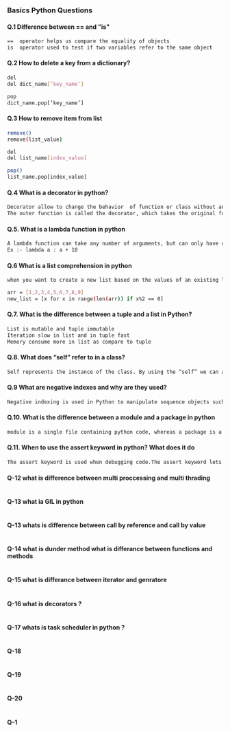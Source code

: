 ### Basics Python Questions

#### Q.1 Difference between == and "is"

```bash
==  operator helps us compare the equality of objects
is  operator used to test if two variables refer to the same object
```

#### Q.2 How to delete a key from a dictionary?
```bash
del 
del dict_name[‘key_name’]

pop
dict_name.pop[‘key_name’]

```

#### Q.3 How to remove item from list
```bash
remove()
remove(list_value)

del
del list_name[index_value]

pop()
list_name.pop[index_value]
```

#### Q.4 What is a decorator in python?
```bash
Decorator allow to change the behavior  of function or class without any modification.
The outer function is called the decorator, which takes the original function as an argument and returns a modified version of it.
```

#### Q.5. What is a lambda function in python
```bash
A lambda function can take any number of arguments, but can only have one expression.
Ex :- lambda a : a + 10
```

#### Q.6 What is a list comprehension in python
```bash
when you want to create a new list based on the values of an existing list

arr = [1,2,3,4,5,6,7,8,9]
new_list = [x for x in range(len(arr)) if x%2 == 0]
```

#### Q.7. What is the difference between a tuple and a list in Python?
```bash
List is mutable and tuple immutable 
Iteration slow in list and in tuple fast
Memory consume more in list as compare to tuple
```

#### Q.8. What does “self” refer to in a class?
```bash
Self represents the instance of the class. By using the “self” we can access the attributes and methods of the class in Python. It binds the attributes with the given arguments.
```

#### Q.9 What are negative indexes and why are they used?
```bash
Negative indexing is used in Python to manipulate sequence objects such as lists, arrays, strings, etc. Negative indexing retrieves elements from the end by providing negative numbers as sequence indexes.
```

#### Q.10. What is the difference between a module and a package in python
```bash
module is a single file containing python code, whereas a package is a collection of modules that are organized in a directory hierarchy
```

#### Q.11.	When to use the assert keyword in python? What does it do
```bash
The assert keyword is used when debugging code.The assert keyword lets you test if a condition in your code returns True, if not, the program will raise an AssertionError.You can write a message to be written if the code returns False, check the example below.
```

#### Q-12 what is difference between multi proccessing and multi thrading 
```bash 
```

#### Q-13 what ia GIL in python
```bash 
```
#### Q-13 whats is difference between call by reference and call by value
```bash 
```
#### Q-14 what is dunder method what is differance between functions and methods
```bash 
```
#### Q-15 what is differance between iterator and genratore 
```bash 
```
#### Q-16 what is decorators ? 
```bash 
```

#### Q-17 whats is task scheduler in python ?
```bash 
```

#### Q-18
```bash 
```

#### Q-19 
```bash 
```

#### Q-20
```bash 
```

#### Q-1 
```bash 
```
